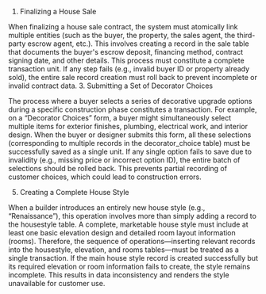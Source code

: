 1. Finalizing a House Sale
   
When finalizing a house sale contract, the system must atomically link multiple entities (such as the buyer, the property, the sales agent, the third-party escrow agent, etc.). This involves creating a record in the sale table that documents the buyer's escrow deposit, financing method, contract signing date, and other details. This process must constitute a complete transaction unit. If any step fails (e.g., invalid buyer ID or property already sold), the entire sale record creation must roll back to prevent incomplete or invalid contract data.
3. Submitting a Set of Decorator Choices

The process where a buyer selects a series of decorative upgrade options during a specific construction phase constitutes a transaction. For example, on a “Decorator Choices” form, a buyer might simultaneously select multiple items for exterior finishes, plumbing, electrical work, and interior design. When the buyer or designer submits this form, all these selections (corresponding to multiple records in the decorator_choice table) must be successfully saved as a single unit. If any single option fails to save due to invalidity (e.g., missing price or incorrect option ID), the entire batch of selections should be rolled back. This prevents partial recording of customer choices, which could lead to construction errors.

5. Creating a Complete House Style

When a builder introduces an entirely new house style (e.g., “Renaissance”), this operation involves more than simply adding a record to the housestyle table. A complete, marketable house style must include at least one basic elevation design and detailed room layout information (rooms). Therefore, the sequence of operations—inserting relevant records into the housestyle, elevation, and rooms tables—must be treated as a single transaction. If the main house style record is created successfully but its required elevation or room information fails to create, the style remains incomplete. This results in data inconsistency and renders the style unavailable for customer use.
